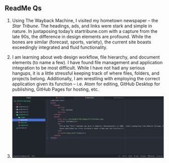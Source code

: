 ## ReadMe Qs
1. Using The Wayback Machine, I visited my hometown newspaper – the *Star Tribune*. The headings, ads, and links were stark and simple in nature. In juxtaposing today’s startribune.com with a capture from the late 90s, the difference in design elements are profound. While the bones are similar (forecast, sports, variety), the current site boasts exceedingly integrated and fluid functionality.

2. I am learning about web design workflow, file hierarchy, and document elements (to name a few). I have found file management and application integration to be most difficult. While I have not had any serious hangups, it is a little stressful keeping track of where files, folders, and projects belong. Additionally, I am wrestling with employing the correct application given its function – i.e. Atom for editing, GitHub Desktop for publishing, GitHub Pages for hosting, etc.

3. ![Atom About Screenshot](../assignment-05/images/screenshot_about_atom.png)
